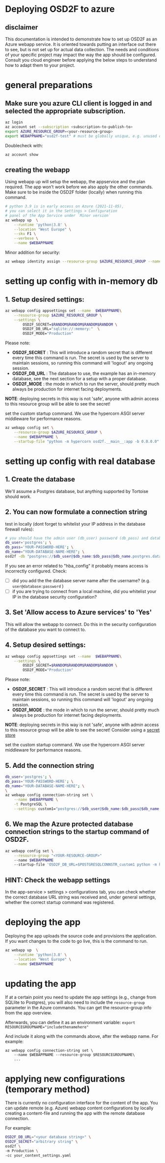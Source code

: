 # Deploying OSD2F to azure

## disclaimer

This documentation is intended to demonstrate how to set up OSD2F as an Azure webapp service. It is oriented towards putting an interface out there to see, but is not set up for actual data collection. The needs and conditions of your specific project may impact the way the app should be configured. Consult you cloud engineer before applying the below steps to understand how to adapt them to your project.

# general preparations

## Make sure you azure CLI client is logged in and selected the appropriate subscription. 

```bash
az login
az account set --subscription <subscription-to-publish-to>
export AZURE_RESOURCE_GROUP=<your-resource-group>
export WEBAPPNAME="osd2f-test" # must be globally unique, e.g. unused on Azure
```

Doublecheck with:
```bash
az account show
```

## creating the webapp

Using webapp up will setup the webapp, the appservice and the plan required. The app won't work before we also apply the other commands. Make sure to be inside the OSD2F folder (locally) when running this command.

```bash
# python 3.9 is in early access on Azure (2021-11-05),
# you can select it in the Settings > Configuration 
# panel of the App Service under `Minor version`
az webapp up  \
    --runtime 'python|3.8' \
    --location "West Europe" \
    --sku F1 \
    --verbose \
    --name $WEBAPPNAME
```

Minor addition for security:
```bash
az webapp identity assign --resource-group $AZURE_RESOURCE_GROUP --name $WEBAPPNAME 
```

# setting up config with in-memory db

## 1. Setup desired settings:

```bash
az webapp config appsettings set --name  $WEBAPPNAME\
    --resource-group $AZURE_RESOURCE_GROUP \
    --settings \
        OSD2F_SECRET=$RANDOM$RANDOM$RANDOM$RANDOM \
        OSD2F_DB_URL="sqlite://:memory:"  \
        OSD2F_MODE="Production"
```
Please note: 

 - **OSD2F_SECRET** : This will introduce a random secret that is different every time
this command is run. The secret is used by the server to maintain
sessions, so running this command will 'logout' any ongoing session.
- **OSD2F_DB_URL** : The database to use, the example has an in-memory database, see the next section for a setup with a proper database.
- **OSD2F_MODE** : the mode in which to run the server, should pretty much always be production for internet facing deployments. 

**NOTE**: deploying secrets in this way is not 'safe', anyone with 
          admin access to this resource group will be able to see
          the secret!

set the custom startup command. We use the hypercorn ASGI server middleware for performance reasons. 

```bash
az webapp config set \
    --resource-group $AZURE_RESOURCE_GROUP \
    --name $WEBAPPNAME \
    --startup-file "python -m hypercorn osd2f.__main__:app -b 0.0.0.0"
```

# setting up config with real database

## 1. Create the database

We'll assume a Postgres database, but anything supported by Tortoise should work. 
## 2. You can now formulate a connection string

test in locally (dont forget to whitelist your IP address in the database firewall rules):

```bash
# you should have the admin user (db_user) password (db_pass) and database name (db_name)
db_user='postgres'; \
db_pass='YOUR-PASSWORD-HERE'; \
db_name="YOUR-DATABASE-NAME-HERE"; \
osd2f -db "postgres://$db_user@$db_name:$db_pass@$db_name.postgres.database.azure.com:5432/postgres?ssl=True"
```

If you see an error related to "hba_config" it probably means access is incorrectly configured. Check:

- [ ] did you add the the database server name after the username? (e.g. `user@database:password` )
- [ ] if you are trying to connect from a local machine, did you whitelist your IP in the database security configuration?
## 3. Set 'Allow access to Azure services' to 'Yes' 

This will allow the webapp to connect. Do this in the security configuration of the database you want to connect to. 

## 4. Setup desired settings:

```bash
az webapp config appsettings set --name  $WEBAPPNAME\
    --settings \
        OSD2F_SECRET=$RANDOM$RANDOM$RANDOM$RANDOM \
        OSD2F_MODE="Production"
```
Please note: 

 - **OSD2F_SECRET** : This will introduce a random secret that is different every time
this command is run. The secret is used by the server to maintain
sessions, so running this command will 'logout' any ongoing session.
- **OSD2F_MODE** : the mode in which to run the server, should pretty much always be production for internet facing deployments. 

**NOTE**: deploying secrets in this way is not 'safe', anyone with 
          admin access to this resource group will be able to see
          the secret! Consider using a [secret store](./using_secret_stores.md)

set the custom startup command. We use the hypercorn ASGI server middleware for performance reasons. 

## 5. Add the connection string
```bash 
db_user='postgres'; \
db_pass='YOUR-PASSWORD-HERE'; \
db_name="YOUR-DATABASE-NAME-HERE"; \
\
az webapp config connection-string set \
    --name $WEBAPPNAME \
    -t PostgreSQL \
    --settings custom1="postgres://$db_user@$db_name:$db_pass@$db_name.postgres.database.azure.com:5432/postgres?ssl=True"
```
## 6. We map the Azure protected database connection strings to the startup command of OSD2F.

```bash
az webapp config set \
    --resource-group "<YOUR-RESOURCE-GROUP>"
    --name $WEBAPPNAME
    --startup-file 'OSD2F_DB_URL=$POSTGRESQLCONNSTR_custom1 python -m hypercorn osd2f.__main__:app -b 0.0.0.0'
```

## HINT: Check the webapp settings 

In the app-service > settings > configurations tab, you can check whether the correct database URL string was received and, under general settings, whether the correct startup command was registered. 

# deploying the app 

Deploying the app uploads the source code and provisions the application. If you want changes to the code to go live, this is the command to run. 

```bash
az webapp up  \
    --runtime 'python|3.8' \
    --location "West Europe" \
    --name $WEBAPPNAME
```

# updating the app

If at a certain point you need to update the app settings (e.g., change from SQLlite to Postgres), you will also need to include the ```resource-group``` parameter in the Azure commands. You can get the resource-group info from the app overview. 

Afterwards, you can define it as an environment variable:
```export RESOURCEGROUPNAME="includethenamehere"```

And include it along with the commands above, after the webapp name. For example:
```
az webapp config connection-string set \
    --name $WEBAPPNAME --resource-group $RESOURCEGROUPNAME\
    ...
```

# applying new configurations (temporary method)

There is currently no configuration interface for the content of the app. You can update remote (e.g. Azure)
webapp content configurations by locally creating a content-file and running the app with the remote
database connection. 

For example:

```bash
OSD2F_DB_URL="<your database string>" \
OSD2F_SECRET="arbitrary string" \
osd2f \
-m Production \
-cc your_content_settings.yaml
```


